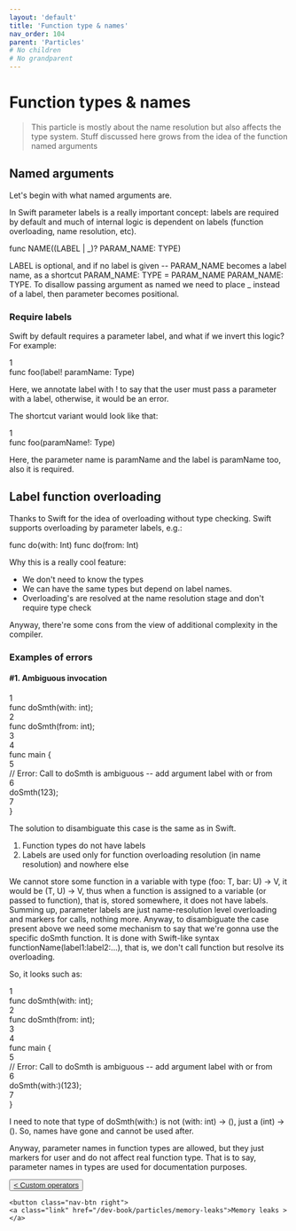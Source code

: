 ```yaml
---
layout: 'default'
title: 'Function type & names'
nav_order: 104
parent: 'Particles'
# No children
# No grandparent
---
```


# Function types & names

> This particle is mostly about the name resolution but also affects the type system.
> Stuff discussed here grows from the idea of the function named arguments

## Named arguments

Let's begin with what named arguments are.

In Swift parameter labels is a really important concept: labels are required by default and much of internal logic is dependent on labels (function overloading, name resolution, etc).

<div class="code-fence">
            <div class="copy"><i class="far fa-copy"></i></div>
            <div class="code">func NAME((LABEL | _)? PARAM_NAME: TYPE)
</div>
        </div>

<span class="inline-code highlight-jc hljs">LABEL</span> is optional, and if no label is given -- <span class="inline-code highlight-jc hljs">PARAM_NAME</span> becomes a label name, as a shortcut <span class="inline-code highlight-jc hljs">PARAM_NAME: TYPE</span> = <span class="inline-code highlight-jc hljs">PARAM_NAME PARAM_NAME: TYPE</span>.
To disallow passing argument as named we need to place <span class="inline-code highlight-jc hljs">_</span> instead of a label, then parameter becomes positional.

### Require labels

Swift by default requires a parameter label, and what if we invert this logic?
For example:

<div class="code-fence">
            <div class="copy"><i class="far fa-copy"></i></div>
            <div class="code line-numbers highlight-jc hljs">
                <div class="line-num" data-line-num="1">1</div><div class="line"><span class="hljs-keyword">func</span> <span class="hljs-title function_">foo</span>(label! paramName: Type)</div>
            </div>
        </div>

Here, we annotate <span class="inline-code highlight-jc hljs">label</span> with <span class="inline-code highlight-jc hljs">!</span> to say that the user must pass a parameter with a label, otherwise, it would be an error.

The shortcut variant would look like that:

<div class="code-fence">
            <div class="copy"><i class="far fa-copy"></i></div>
            <div class="code line-numbers highlight-jc hljs">
                <div class="line-num" data-line-num="1">1</div><div class="line"><span class="hljs-keyword">func</span> <span class="hljs-title function_">foo</span>(paramName!: Type)</div>
            </div>
        </div>

Here, the parameter name is <span class="inline-code highlight-jc hljs">paramName</span> and the label is <span class="inline-code highlight-jc hljs">paramName</span> too, also it is required.

## Label function overloading

Thanks to Swift for the idea of overloading without type checking.
Swift supports overloading by parameter labels, e.g.:

<div class="code-fence">
            <div class="copy"><i class="far fa-copy"></i></div>
            <div class="code">func do(with: Int)
func do(from: Int)
</div>
        </div>

Why this is a really cool feature:

- We don't need to know the types
- We can have the same types but depend on label names.
- Overloading's are resolved at the name resolution stage and don't require type check

Anyway, there're some cons from the view of additional complexity in the compiler.

### Examples of errors

#### #1. Ambiguous invocation

<div class="code-fence">
            <div class="copy"><i class="far fa-copy"></i></div>
            <div class="code line-numbers highlight-jc hljs">
                <div class="line-num" data-line-num="1">1</div><div class="line"><span class="hljs-keyword">func</span> <span class="hljs-title function_">doSmth</span>(with: <span class="hljs-type">int</span>);</div><div class="line-num" data-line-num="2">2</div><div class="line"><span class="hljs-keyword">func</span> <span class="hljs-title function_">doSmth</span>(from: <span class="hljs-type">int</span>);</div><div class="line-num" data-line-num="3">3</div><div class="line"></div><div class="line-num" data-line-num="4">4</div><div class="line"><span class="hljs-keyword">func</span> <span class="hljs-title function_">main</span> {</div><div class="line-num" data-line-num="5">5</div><div class="line">    <span class="hljs-comment">// Error: Call to <span class="inline-code highlight-jc hljs">doSmth</span> is ambiguous -- add argument label <span class="inline-code highlight-jc hljs">with</span> or <span class="inline-code highlight-jc hljs">from</span></span></div><div class="line-num" data-line-num="6">6</div><div class="line">    <span class="hljs-title function_ invoke__">doSmth</span>(<span class="hljs-number">123</span>);</div><div class="line-num" data-line-num="7">7</div><div class="line">}</div>
            </div>
        </div>

The solution to disambiguate this case is the same as in Swift.

1. Function types do not have labels
2. Labels are used only for function overloading resolution (in name resolution) and nowhere else

We cannot store some function in a variable with type <span class="inline-code highlight-jc hljs">(foo: T, bar: U) <span class="hljs-operator">-&gt;</span> V</span>, it would be <span class="inline-code highlight-jc hljs">(T, U) <span class="hljs-operator">-&gt;</span> V</span>, thus when a function is assigned to a variable (or passed to function), that is, stored somewhere, it does not have labels.
Summing up, parameter labels are just name-resolution level overloading and markers for calls, nothing more.
Anyway, to disambiguate the case present above we need some mechanism to say that we're gonna use the specific <span class="inline-code highlight-jc hljs">doSmth</span> function. It is done with Swift-like syntax <span class="inline-code highlight-jc hljs"><span class="hljs-title function_ invoke__">functionName</span>(label1:label2:...)</span>, that is, we don't call function but resolve its overloading.

So, it looks such as:

<div class="code-fence">
            <div class="copy"><i class="far fa-copy"></i></div>
            <div class="code line-numbers highlight-jc hljs">
                <div class="line-num" data-line-num="1">1</div><div class="line"><span class="hljs-keyword">func</span> <span class="hljs-title function_">doSmth</span>(with: <span class="hljs-type">int</span>);</div><div class="line-num" data-line-num="2">2</div><div class="line"><span class="hljs-keyword">func</span> <span class="hljs-title function_">doSmth</span>(from: <span class="hljs-type">int</span>);</div><div class="line-num" data-line-num="3">3</div><div class="line"></div><div class="line-num" data-line-num="4">4</div><div class="line"><span class="hljs-keyword">func</span> <span class="hljs-title function_">main</span> {</div><div class="line-num" data-line-num="5">5</div><div class="line">    <span class="hljs-comment">// Error: Call to <span class="inline-code highlight-jc hljs">doSmth</span> is ambiguous -- add argument label <span class="inline-code highlight-jc hljs">with</span> or <span class="inline-code highlight-jc hljs">from</span></span></div><div class="line-num" data-line-num="6">6</div><div class="line">    <span class="hljs-title function_ invoke__">doSmth</span>(with:)(<span class="hljs-number">123</span>);</div><div class="line-num" data-line-num="7">7</div><div class="line">}</div>
            </div>
        </div>

I need to note that type of <span class="inline-code highlight-jc hljs"><span class="hljs-title function_ invoke__">doSmth</span>(with:)</span> is not <span class="inline-code highlight-jc hljs">(with: <span class="hljs-type">int</span>) <span class="hljs-operator">-&gt;</span> ()</span>, just a <span class="inline-code highlight-jc hljs">(<span class="hljs-type">int</span>) <span class="hljs-operator">-&gt;</span> ()</span>.
So, names have gone and cannot be used after.

Anyway, parameter names in function types are allowed, but they just markers for user and do not affect real function type. That is to say, parameter names in types are used for documentation purposes.
<div class="nav-btn-block">
    <button class="nav-btn left">
    <a class="link" href="/dev-book/particles/custom-operators">< Custom operators</a>
</button>

    <button class="nav-btn right">
    <a class="link" href="/dev-book/particles/memory-leaks">Memory leaks ></a>
</button>

</div>
